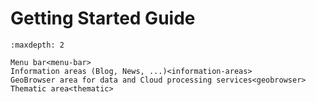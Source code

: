 # Getting Started Guide

```{toctree}
:maxdepth: 2

Menu bar<menu-bar>
Information areas (Blog, News, ...)<information-areas>
GeoBrowser area for data and Cloud processing services<geobrowser>
Thematic area<thematic>
```
